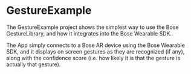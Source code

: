 # GestureExample

The GestureExample project shows the simplest way to use the Bose GestureLibrary, and how it integrates into the Bose Wearable SDK.

The App simply connects to a Bose AR device using the Bose Wearable SDK, and it displays on screen gestures as they are recognized (if any), along with the confidence score (i.e. how likely it is that the gesture is actually that gesture).
